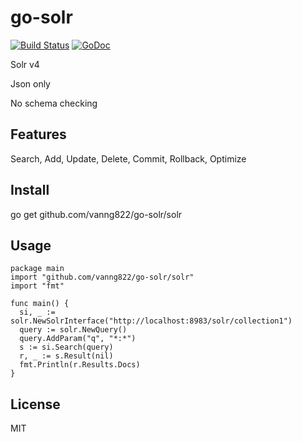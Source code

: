 go-solr
=======


[![Build Status](https://travis-ci.org/vanng822/go-solr.svg?branch=master)](https://travis-ci.org/vanng822/go-solr)
[![GoDoc](https://godoc.org/github.com/vanng822/go-solr/solr?status.svg)](https://godoc.org/github.com/vanng822/go-solr/solr)

Solr v4

Json only

No schema checking

## Features

Search, Add, Update, Delete, Commit, Rollback, Optimize


## Install

go get github.com/vanng822/go-solr/solr

## Usage

    package main
    import "github.com/vanng822/go-solr/solr"
    import "fmt"
  
    func main() {
      si, _ := solr.NewSolrInterface("http://localhost:8983/solr/collection1")
      query := solr.NewQuery()
      query.AddParam("q", "*:*")
      s := si.Search(query)
      r, _ := s.Result(nil)
      fmt.Println(r.Results.Docs)
    }

## License
MIT
